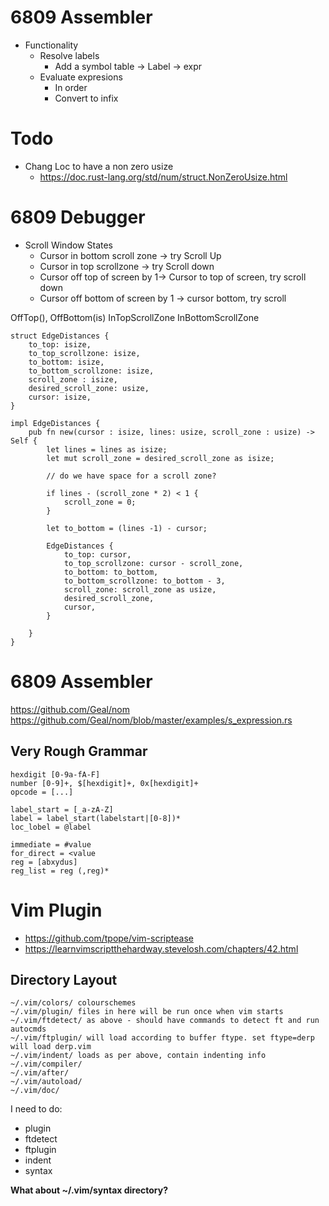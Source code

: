 # 6809 Assembler

* Functionality
    * Resolve labels
        * Add a symbol table -> Label -> expr
    * Evaluate expresions
        * In order
        * Convert to infix









# Todo
* Chang Loc to have a non zero usize
    * https://doc.rust-lang.org/std/num/struct.NonZeroUsize.html



# 6809 Debugger

* Scroll Window States
    * Cursor in bottom scroll zone -> try Scroll Up
    * Cursor in top scrollzone -> try Scroll down
    * Cursor off top of screen by 1-> Cursor to top of screen, try scroll down
    * Cursor off bottom of screen by 1 -> cursor bottom, try scroll 

OffTop(),
OffBottom(is)
InTopScrollZone
InBottomScrollZone


```
struct EdgeDistances {
    to_top: isize,
    to_top_scrollzone: isize,
    to_bottom: isize,
    to_bottom_scrollzone: isize,
    scroll_zone : isize,
    desired_scroll_zone: usize,
    cursor: isize,
}

impl EdgeDistances {
    pub fn new(cursor : isize, lines: usize, scroll_zone : usize) -> Self {
        let lines = lines as isize;
        let mut scroll_zone = desired_scroll_zone as isize;

        // do we have space for a scroll zone?

        if lines - (scroll_zone * 2) < 1 {
            scroll_zone = 0;
        }

        let to_bottom = (lines -1) - cursor;

        EdgeDistances {
            to_top: cursor,
            to_top_scrollzone: cursor - scroll_zone,
            to_bottom: to_bottom,
            to_bottom_scrollzone: to_bottom - 3,
            scroll_zone: scroll_zone as usize,
            desired_scroll_zone,
            cursor,
        }

    }
} 

```



# 6809 Assembler
https://github.com/Geal/nom
https://github.com/Geal/nom/blob/master/examples/s_expression.rs

## Very Rough Grammar
```
hexdigit [0-9a-fA-F]
number [0-9]+, $[hexdigit]+, 0x[hexdigit]+
opcode = [...]

label_start = [_a-zA-Z]
label = label_start(labelstart|[0-8])*
loc_lobel = @label

immediate = #value
for_direct = <value
reg = [abxydus]
reg_list = reg (,reg)*

```

# Vim Plugin
* https://github.com/tpope/vim-scriptease
* https://learnvimscriptthehardway.stevelosh.com/chapters/42.html


## Directory Layout
    ~/.vim/colors/ colourschemes
    ~/.vim/plugin/ files in here will be run once when vim starts
    ~/.vim/ftdetect/ as above - should have commands to detect ft and run autocmds
    ~/.vim/ftplugin/ will load according to buffer ftype. set ftype=derp will load derp.vim
    ~/.vim/indent/ loads as per above, contain indenting info
    ~/.vim/compiler/
    ~/.vim/after/
    ~/.vim/autoload/
    ~/.vim/doc/

I need to do:
* plugin
* ftdetect
* ftplugin
* indent
* syntax

**What about ~/.vim/syntax directory?**
